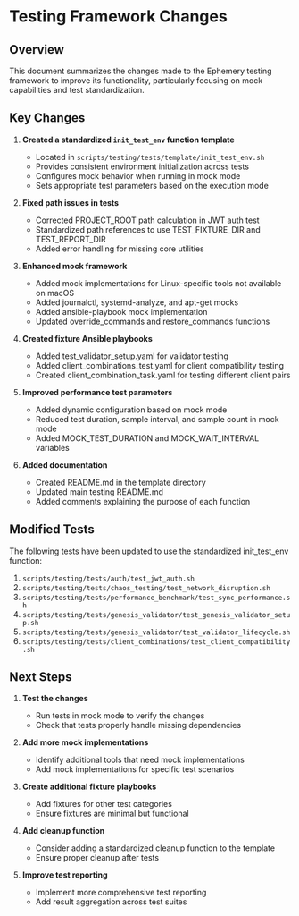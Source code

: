 # Testing Framework Changes

## Overview

This document summarizes the changes made to the Ephemery testing framework to improve its functionality, particularly focusing on mock capabilities and test standardization.

## Key Changes

1. **Created a standardized `init_test_env` function template**
   - Located in `scripts/testing/tests/template/init_test_env.sh`
   - Provides consistent environment initialization across tests
   - Configures mock behavior when running in mock mode
   - Sets appropriate test parameters based on the execution mode

2. **Fixed path issues in tests**
   - Corrected PROJECT_ROOT path calculation in JWT auth test
   - Standardized path references to use TEST_FIXTURE_DIR and TEST_REPORT_DIR
   - Added error handling for missing core utilities

3. **Enhanced mock framework**
   - Added mock implementations for Linux-specific tools not available on macOS
   - Added journalctl, systemd-analyze, and apt-get mocks
   - Added ansible-playbook mock implementation
   - Updated override_commands and restore_commands functions

4. **Created fixture Ansible playbooks**
   - Added test_validator_setup.yaml for validator testing
   - Added client_combinations_test.yaml for client compatibility testing
   - Created client_combination_task.yaml for testing different client pairs

5. **Improved performance test parameters**
   - Added dynamic configuration based on mock mode
   - Reduced test duration, sample interval, and sample count in mock mode
   - Added MOCK_TEST_DURATION and MOCK_WAIT_INTERVAL variables

6. **Added documentation**
   - Created README.md in the template directory
   - Updated main testing README.md
   - Added comments explaining the purpose of each function

## Modified Tests

The following tests have been updated to use the standardized init_test_env function:

1. `scripts/testing/tests/auth/test_jwt_auth.sh`
2. `scripts/testing/tests/chaos_testing/test_network_disruption.sh`
3. `scripts/testing/tests/performance_benchmark/test_sync_performance.sh`
4. `scripts/testing/tests/genesis_validator/test_genesis_validator_setup.sh`
5. `scripts/testing/tests/genesis_validator/test_validator_lifecycle.sh`
6. `scripts/testing/tests/client_combinations/test_client_compatibility.sh`

## Next Steps

1. **Test the changes**
   - Run tests in mock mode to verify the changes
   - Check that tests properly handle missing dependencies

2. **Add more mock implementations**
   - Identify additional tools that need mock implementations
   - Add mock implementations for specific test scenarios

3. **Create additional fixture playbooks**
   - Add fixtures for other test categories
   - Ensure fixtures are minimal but functional

4. **Add cleanup function**
   - Consider adding a standardized cleanup function to the template
   - Ensure proper cleanup after tests

5. **Improve test reporting**
   - Implement more comprehensive test reporting
   - Add result aggregation across test suites
